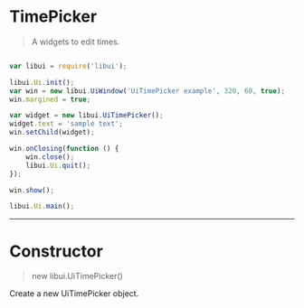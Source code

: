 
# TimePicker

> A widgets to edit times.

```js

var libui = require('libui');

libui.Ui.init();
var win = new libui.UiWindow('UiTimePicker example', 320, 60, true);
win.margined = true;

var widget = new libui.UiTimePicker();
widget.text = 'sample text';
win.setChild(widget);

win.onClosing(function () {
	win.close();
	libui.Ui.quit();
});

win.show();

libui.Ui.main();


```

---

# Constructor

> new libui.UiTimePicker()

Create a new UiTimePicker object.

